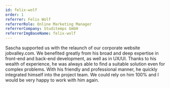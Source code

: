 ```yaml
---
id: felix-wolf
order: 1
referrer: Felix Wolf
referrerRole: Online Marketing Manager
referrerCompany: Studitemps GmbH
referrerImgBaseName: felix-wolf
---
```


Sascha supported us with the relaunch of our corporate website jobvalley.com. We benefited greatly from his broad and deep expertise in front-end and back-end development, as well as in UX/UI. Thanks to his wealth of experience, he was always able to find a suitable solution even for complex problems. With his friendly and professional manner, he quickly integrated himself into the project team. We could rely on him 100% and I would be very happy to work with him again.
